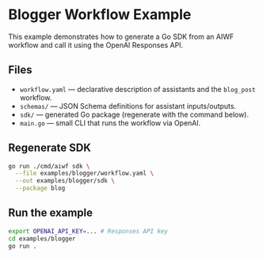 # Blogger Workflow Example

This example demonstrates how to generate a Go SDK from an AIWF workflow and call it using the OpenAI Responses API.

## Files

- `workflow.yaml` — declarative description of assistants and the `blog_post` workflow.
- `schemas/` — JSON Schema definitions for assistant inputs/outputs.
- `sdk/` — generated Go package (regenerate with the command below).
- `main.go` — small CLI that runs the workflow via OpenAI.

## Regenerate SDK

```bash
go run ./cmd/aiwf sdk \
  --file examples/blogger/workflow.yaml \
  --out examples/blogger/sdk \
  --package blog
```

## Run the example

```bash
export OPENAI_API_KEY=... # Responses API key
cd examples/blogger
go run .
```

